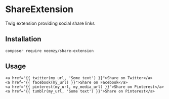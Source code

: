 # ShareExtension

Twig extension providing social share links

## Installation

```
composer require neemzy/share-extension
```

## Usage

```twig
<a href="{{ twitter(my_url, 'Some text') }}">Share on Twitter</a>
<a href="{{ facebook(my_url) }}">Share on Facebook</a>
<a href="{{ pinterest(my_url, my_media_url) }}">Share on Pinterest</a>
<a href="{{ tumblr(my_url, 'Some text') }}">Share on Pinterest</a>
```